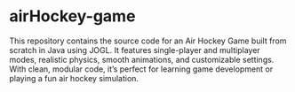 # airHockey-game
This repository contains the source code for an Air Hockey Game built from scratch in Java using JOGL. It features single-player and multiplayer modes, realistic physics, smooth animations, and customizable settings. With clean, modular code, it’s perfect for learning game development or playing a fun air hockey simulation.
